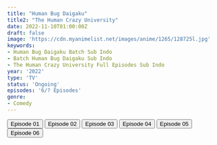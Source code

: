 ```yaml
---
title: "Human Bug Daigaku"
title2: "The Human Crazy University"
date: 2022-11-10T01:00:00Z
draft: false
image: 'https://cdn.myanimelist.net/images/anime/1265/128725l.jpg'
keywords:
- Human Bug Daigaku Batch Sub Indo
- Batch Human Bug Daigaku Sub Indo
- The Human Crazy University Full Episodes Sub Indo
year: '2022'
type: 'TV'
status: 'Ongoing'
episodes: '6/? Episodes'
genre:
- Comedy
---
```


<div class="d-g gg-5 gtc-r ai-c">
<button onclick="window.open('?arc=yoRWMnBGDZ_20221006/1/MP4/Kuramanime-HUMBUG-01-480p-AOA','_blank')">Episode 01</button>
<button onclick="window.open('?arc=fQW0rrnWmD_20221013/2/MP4/Kuramanime-HUMBUG-02-480p-AOA','_blank')">Episode 02</button>
<button onclick="window.open('?arc=0EGguzr4ws_20221021/3/MP4/Kuramanime-HUMBUG-03-480p-AOA','_blank')">Episode 03</button>
<button onclick="window.open('?arc=d1xPPofu1s_20221027/4/MP4/Kuramanime-HUMBUG-04-480p-AOA','_blank')">Episode 04</button>
<button onclick="window.open('?arc=rtega7Kklc_20221102/5/MP4/Kuramanime-HUMBUG-05-480p-AOA','_blank')">Episode 05</button>
<button onclick="window.open('?arc=wZkvmLNiye_20221109/6/MP4/Kuramanime-HUMBUG-06-480p-AOA','_blank')">Episode 06</button>
</div>